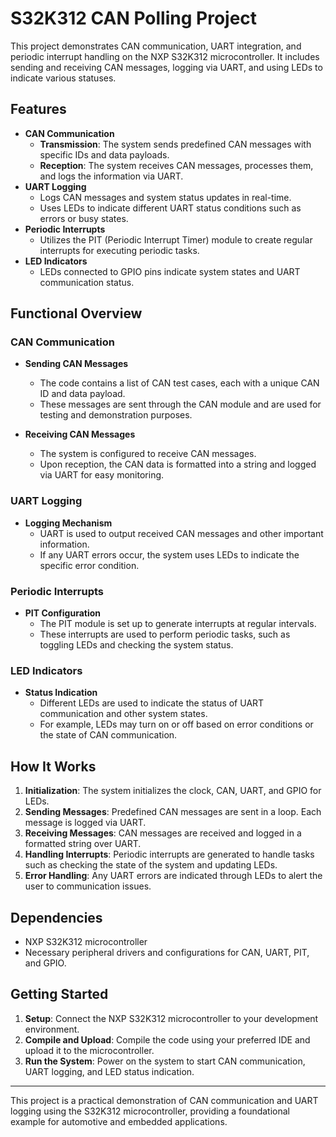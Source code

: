# S32K312 CAN Polling Project

This project demonstrates CAN communication, UART integration, and periodic interrupt handling on the NXP S32K312 microcontroller. It includes sending and receiving CAN messages, logging via UART, and using LEDs to indicate various statuses.

## Features

- **CAN Communication**
  - **Transmission**: The system sends predefined CAN messages with specific IDs and data payloads.
  - **Reception**: The system receives CAN messages, processes them, and logs the information via UART.
- **UART Logging**
  - Logs CAN messages and system status updates in real-time.
  - Uses LEDs to indicate different UART status conditions such as errors or busy states.
- **Periodic Interrupts**
  - Utilizes the PIT (Periodic Interrupt Timer) module to create regular interrupts for executing periodic tasks.
- **LED Indicators**
  - LEDs connected to GPIO pins indicate system states and UART communication status.

## Functional Overview

### CAN Communication

- **Sending CAN Messages**
  - The code contains a list of CAN test cases, each with a unique CAN ID and data payload.
  - These messages are sent through the CAN module and are used for testing and demonstration purposes.

- **Receiving CAN Messages**
  - The system is configured to receive CAN messages.
  - Upon reception, the CAN data is formatted into a string and logged via UART for easy monitoring.

### UART Logging

- **Logging Mechanism**
  - UART is used to output received CAN messages and other important information.
  - If any UART errors occur, the system uses LEDs to indicate the specific error condition.

### Periodic Interrupts

- **PIT Configuration**
  - The PIT module is set up to generate interrupts at regular intervals.
  - These interrupts are used to perform periodic tasks, such as toggling LEDs and checking the system status.

### LED Indicators

- **Status Indication**
  - Different LEDs are used to indicate the status of UART communication and other system states.
  - For example, LEDs may turn on or off based on error conditions or the state of CAN communication.

## How It Works

1. **Initialization**: The system initializes the clock, CAN, UART, and GPIO for LEDs.
2. **Sending Messages**: Predefined CAN messages are sent in a loop. Each message is logged via UART.
3. **Receiving Messages**: CAN messages are received and logged in a formatted string over UART.
4. **Handling Interrupts**: Periodic interrupts are generated to handle tasks such as checking the state of the system and updating LEDs.
5. **Error Handling**: Any UART errors are indicated through LEDs to alert the user to communication issues.

## Dependencies

- NXP S32K312 microcontroller
- Necessary peripheral drivers and configurations for CAN, UART, PIT, and GPIO.

## Getting Started

1. **Setup**: Connect the NXP S32K312 microcontroller to your development environment.
2. **Compile and Upload**: Compile the code using your preferred IDE and upload it to the microcontroller.
3. **Run the System**: Power on the system to start CAN communication, UART logging, and LED status indication.

---

This project is a practical demonstration of CAN communication and UART logging using the S32K312 microcontroller, providing a foundational example for automotive and embedded applications.
